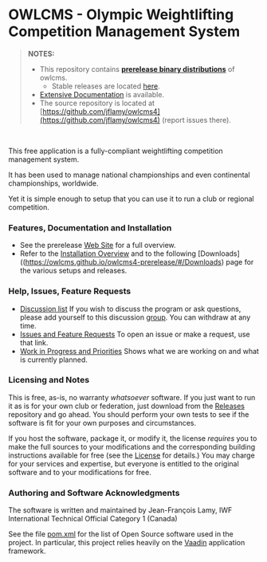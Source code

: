 # OWLCMS - Olympic Weightlifting Competition Management System 

> **NOTES:**
>   - This repository contains **[prerelease binary distributions](https://github.com/owlcms/owlcms4-prerelease/releases)** of owlcms.
>     - Stable releases are located [here](https://github.com/owlcms/owlcms4/releases).<br>
>   - [Extensive Documentation](https://owlcms.github.io/owlcms4-prerelease/#) is available.
>   - The source repository is located at [https://github.com/jflamy/owlcms4](https://github.com/jflamy/owlcms4) (report issues there).
<br />

This free application is a fully-compliant weightlifting competition management system. 

It has been used to manage national championships and even continental championships, worldwide.

Yet it is simple enough to setup that you can use it to run a club or regional competition.

### Features, Documentation and Installation
- See the prerelease [Web Site](https://owlcms.github.io/owlcms4-prerelease/#) for a full overview</u>.
- Refer to the [Installation Overview](https://owlcms.github.io/owlcms4-prerelease/#/InstallationOverview) and
to the following [Downloads]((https://owlcms.github.io/owlcms4-prerelease/#/Downloads) page for the various setups and releases.

### Help, Issues, Feature Requests

- [Discussion list](https://groups.google.com/forum/#!forum/owlcms)  If you wish to discuss the program or ask questions, please add yourself to this discussion [group](https://groups.google.com/forum/#!forum/owlcms).  You can withdraw at any time.
- [Issues and Feature Requests](https://github.com/jflamy/owlcms4/issues) To open an issue or make a request, use that link.
- [Work in Progress and Priorities](https://github.com/users/jflamy/projects/2/views/7) Shows what we are working on and what is currently planned.

### Licensing and Notes

This is free, as-is, no warranty *whatsoever* software. If you just want to run it as is for your own club or federation, just download from the [Releases](https://github.com/owlcms/owlcms4-prerelease/releases) repository and go ahead. You should perform your own tests to see if the software is fit for your own purposes and circumstances.

If you host the software, package it, or modify it, the license *requires* you to make the full sources to your modifications and the corresponding building instructions available for free (see the [License](https://github.com/owlcms/owlcms4-prerelease/blob/master/LICENSE.txt) for details.)  You may charge for your services and expertise, but everyone is entitled to the original software and to your modifications for free.

### Authoring and Software Acknowledgments

The software is written and maintained by Jean-François Lamy, IWF International Technical Official Category 1 (Canada)

See the file [pom.xml](pom.xml) for the list of Open Source software used in the project.  In particular, this project relies heavily on the [Vaadin](https://vaadin.com) application framework.
